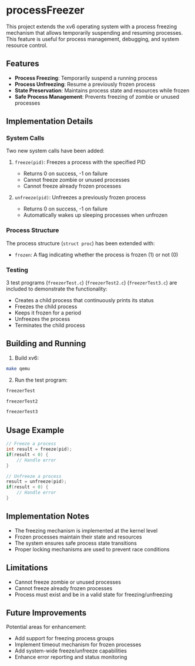 # processFreezer

This project extends the xv6 operating system with a process freezing mechanism that allows temporarily suspending and resuming processes. This feature is useful for process management, debugging, and system resource control.

## Features

- **Process Freezing**: Temporarily suspend a running process
- **Process Unfreezing**: Resume a previously frozen process
- **State Preservation**: Maintains process state and resources while frozen
- **Safe Process Management**: Prevents freezing of zombie or unused processes

## Implementation Details

### System Calls

Two new system calls have been added:

1. `freeze(pid)`: Freezes a process with the specified PID
   - Returns 0 on success, -1 on failure
   - Cannot freeze zombie or unused processes
   - Cannot freeze already frozen processes

2. `unfreeze(pid)`: Unfreezes a previously frozen process
   - Returns 0 on success, -1 on failure
   - Automatically wakes up sleeping processes when unfrozen

### Process Structure

The process structure (`struct proc`) has been extended with:
- `frozen`: A flag indicating whether the process is frozen (1) or not (0)

### Testing

3 test programs (`freezerTest.c`) (`freezerTest2.c`) (`freezerTest3.c`) are included to demonstrate the functionality:
- Creates a child process that continuously prints its status
- Freezes the child process
- Keeps it frozen for a period
- Unfreezes the process
- Terminates the child process

## Building and Running

1. Build xv6:
```bash
make qemu
```

2. Run the test program:
```bash
freezerTest
```
```bash
freezerTest2
```
```bash
freezerTest3
```

## Usage Example

```c
// Freeze a process
int result = freeze(pid);
if(result < 0) {
    // Handle error
}

// Unfreeze a process
result = unfreeze(pid);
if(result < 0) {
    // Handle error
}
```

## Implementation Notes

- The freezing mechanism is implemented at the kernel level
- Frozen processes maintain their state and resources
- The system ensures safe process state transitions
- Proper locking mechanisms are used to prevent race conditions

## Limitations

- Cannot freeze zombie or unused processes
- Cannot freeze already frozen processes
- Process must exist and be in a valid state for freezing/unfreezing

## Future Improvements

Potential areas for enhancement:
- Add support for freezing process groups
- Implement timeout mechanism for frozen processes
- Add system-wide freeze/unfreeze capabilities
- Enhance error reporting and status monitoring

